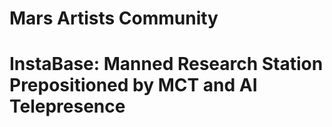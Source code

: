# Mars Artists Community


# InstaBase: Manned Research Station Prepositioned by MCT and AI Telepresence 
